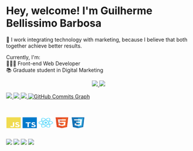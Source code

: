 # Hey, welcome! I'm Guilherme Bellissimo Barbosa

🔀 I work integrating technology with marketing, because I believe that both together achieve better results.<br>

Currently, I'm:<br>
👨🏻‍💻 Front-end Web Developer <br> 
📚 Graduate student in Digital Marketing <br> 
<div align="center">
  <a href="https://github.com/gbelliu">
  <img height="180em" src="https://github-readme-stats.vercel.app/api?username=gbelliu&show_icons=true&theme=vision-friendly-dark&include_all_commits=true&count_private=true"/>
  <img height="180em" src="https://github-readme-stats.vercel.app/api/top-langs/?username=gbelliu&layout=compact&langs_count=7&theme=vision-friendly-dark"/>
</div>
  
  ![](https://github-readme-stats.vercel.app/api?username=gbelliu&theme=radical&hide_border=true&include_all_commits=false&count_private=true) ![](https://github-readme-streak-stats.herokuapp.com/?user=gbelliu&theme=radical&hide_border=true) ![](https://github-readme-stats.vercel.app/api/top-langs/?username=gbelliu&theme=radical&hide_border=true&include_all_commits=false&count_private=true&layout=compact)
<a href="http://www.github.com/gbelliu"><img src="https://github-readme-activity-graph.cyclic.app/graph?username=gbelliu&bg_color=1c1917&color=ffffff&line=0cd0cd&point=ffffff&area_color=1c1917&area=true&hide_border=true&custom_title=GitHub%20Commits%20Graph" alt="GitHub Commits Graph" /></a><br><br>

<div style="display: inline_block"><br>
  <img align="center" alt="Rafa-Js" height="30" width="40" src="https://raw.githubusercontent.com/devicons/devicon/master/icons/javascript/javascript-plain.svg">
  <img align="center" alt="Rafa-Ts" height="30" width="40" src="https://raw.githubusercontent.com/devicons/devicon/master/icons/typescript/typescript-plain.svg">
  <img align="center" alt="Rafa-React" height="30" width="40" src="https://raw.githubusercontent.com/devicons/devicon/master/icons/react/react-original.svg">
  <img align="center" alt="Rafa-HTML" height="30" width="40" src="https://raw.githubusercontent.com/devicons/devicon/master/icons/html5/html5-original.svg">
  <img align="center" alt="Rafa-CSS" height="30" width="40" src="https://raw.githubusercontent.com/devicons/devicon/master/icons/css3/css3-original.svg">
</div>
  
   ##
 
<div> 
  <a href="https://www.instagram.com/gui_bellissimo/" target="_blank"><img src="https://img.shields.io/badge/-Instagram-%23E4405F?style=for-the-badge&logo=instagram&logoColor=white" target="_blank"></a>
 	<a href="https://www.twitch.tv/gbelliu" target="_blank"><img src="https://img.shields.io/badge/Twitch-9146FF?style=for-the-badge&logo=twitch&logoColor=white" target="_blank"></a>
<!--  <a href="https://discord.gg/NEdbQAq" target="_blank"><img src="https://img.shields.io/badge/Discord-7289DA?style=for-the-badge&logo=discord&logoColor=white" target="_blank"></a>  -->
  <a href = "mailto:gui.bellissimo@gmail.com"><img src="https://img.shields.io/badge/-Gmail-%23333?style=for-the-badge&logo=gmail&logoColor=white" target="_blank"></a>
  <a href="https://www.linkedin.com/in/guilhermebellissimobarbosa/" target="_blank"><img src="https://img.shields.io/badge/-LinkedIn-%230077B5?style=for-the-badge&logo=linkedin&logoColor=white" target="_blank"></a> 
 
 
</div>
